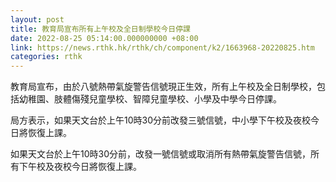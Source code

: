 ```yaml
---
layout: post
title: 教育局宣布所有上午校及全日制學校今日停課
date: 2022-08-25 05:14:00.000000000 +08:00
link: https://news.rthk.hk/rthk/ch/component/k2/1663968-20220825.htm
categories: rthk
---
```


教育局宣布，由於八號熱帶氣旋警告信號現正生效，所有上午校及全日制學校，包括幼稚園、肢體傷殘兒童學校、智障兒童學校、小學及中學今日停課。

局方表示，如果天文台於上午10時30分前改發三號信號，中小學下午校及夜校今日將恢復上課。

如果天文台於上午10時30分前，改發一號信號或取消所有熱帶氣旋警告信號，所有下午校及夜校今日將恢復上課。
